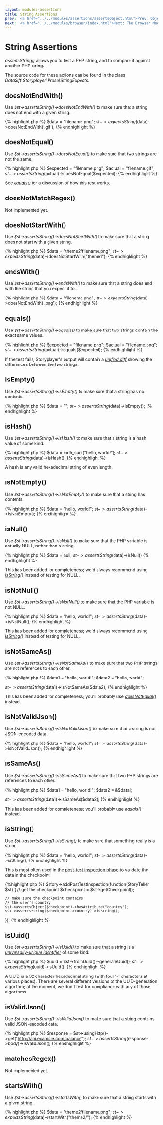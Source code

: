 ```yaml
---
layout: modules-assertions
title: String Assertions
prev: '<a href="../../modules/assertions/assertsObject.html">Prev: Object Assertions</a>'
next: '<a href="../../modules/browser/index.html">Next: The Browser Module</a>'
---
```


# String Assertions

_assertsString()_ allows you to test a PHP string, and to compare it against another PHP string.

The source code for these actions can be found in the class _DataSift\Storyplayer\Prose\StringExpects_.

## doesNotEndWith()

Use _$st->assertsString()->doesNotEndWith()_ to make sure that a string does not end with a given string.

{% highlight php %}
$data = "filename.png";
$st->expectsString($data)->doesNotEndWith('.gif');
{% endhighlight %}

## doesNotEqual()

Use _$st->assertsString()->doesNotEqual()_ to make sure that two strings are not the same.

{% highlight php %}
$expected = "filename.png";
$actual   = "filename.gif";
$st->assertsString($actual)->doesNotEqual($expected);
{% endhighlight %}

See _[equals()](#equals)_ for a discussion of how this test works.

## doesNotMatchRegex()

Not implemented yet.

## doesNotStartWith()

Use _$st->assertsString()->doesNotStartWith()_ to make sure that a string does not start with a given string.

{% highlight php %}
$data = "theme2/filename.png";
$st->expectsString($data)->doesNotStartWith("theme1");
{% endhighlight %}

## endsWith()

Use _$st->assertsString()->endsWith()_ to make sure that a string does end with the string that you expect it to.

{% highlight php %}
$data = "filename.png";
$st->expectsString($data)->doesNotEndWith('.png');
{% endhighlight %}

## equals()

Use _$st->assertsString()->equals()_ to make sure that two strings contain the exact same values.

{% highlight php %}
$expected = "filename.png";
$actual   = "filename.png";
$st->assertsString($actual)->equals($expected);
{% endhighlight %}

If the test fails, Storyplayer's output will contain a _[unified diff](http://en.wikipedia.org/wiki/Diff#Unified_format)_ showing the differences between the two strings.

## isEmpty()

Use _$st->assertsString()->isEmpty()_ to make sure that a string has no contents.

{% highlight php %}
$data = "";
$st->assertsString($data)->isEmpty();
{% endhighlight %}

## isHash()

Use _$st->assertsString()->isHash()_ to make sure that a string is a hash value of some kind.

{% highlight php %}
$data = md5_sum("hello, world!");
$st->assertsString($data)->isHash();
{% endhighlight %}

A hash is any valid hexadecimal string of even length.

## isNotEmpty()

Use _$st->assertsString()->isNotEmpty()_ to make sure that a string has contents.

{% highlight php %}
$data = "hello, world!";
$st->assertsString($data)->isNotEmpty();
{% endhighlight %}

## isNull()

Use _$st->assertsString()->isNull()_ to make sure that the PHP variable is actually NULL, rather than a string.

{% highlight php %}
$data = null;
$st->assertsString($data)->isNull()
{% endhighlight %}

This has been added for completeness; we'd always recommend using _[isString()](#isstring)_ instead of testing for NULL.

## isNotNull()

Use _$st->assertsString()->isNotNull()_ to make sure that the PHP variable is not NULL.

{% highlight php %}
$data = "hello, world!";
$st->assertsString($data)->isNotNull();
{% endhighlight %}

This has been added for completeness; we'd always recommend using _[isString()](#isstring)_ instead of testing for NULL.

## isNotSameAs()

Use _$st->assertsString()->isNotSameAs()_ to make sure that two PHP strings are not references to each other.

{% highlight php %}
$data1 = "hello, world!";
$data2 = "hello, world";

$st->assertsString($data1)->isNotSameAs($data2);
{% endhighlight %}

This has been added for completeness; you'll probably use _[doesNotEqual()](#doesnotequal)_ instead.

## isNotValidJson()

Use _$st->assertsString()->isNotValidJson()_ to make sure that a string is not JSON-encoded data.

{% highlight php %}
$data = "hello, world!";
$st->assertsString($data)->isNotValidJson();
{% endhighlight %}

## isSameAs()

Use _$st->assertsString()->isSameAs()_ to make sure that two PHP strings are references to each other.

{% highlight php %}
$data1 = "hello, world!";
$data2 = &$data1;

$st->assertsString($data1)->isSameAs($data2);
{% endhighlight %}

This has been added for completeness; you'll probably use _[equals()](#equals)_ instead.

## isString()

Use _$st->assertsString()->isString()_ to make sure that something really is a string.

{% highlight php %}
$data = "hello, world!";
$st->assertsString($data)->isString();
{% endhighlight %}

This is most often used in the [post-test inspection phase](../../stories/post-test-inspection.html) to validate the data in the [checkpoint](../../stories/the-checkpoint.html):

{%highlight php %}
$story->addPostTestInspection(function(StoryTeller $st) {
    // get the checkpoint
    $checkpoint = $st->getCheckpoint();

    // make sure the checkpoint contains
    // the user's country
    $st->assertsObject($checkpoint)->hasAttribute("country");
    $st->assertsString($checkpoint->country)->isString();
});
{% endhighlight %}

## isUuid()

Use _$st->assertsString()->isUuid()_ to make sure that a string is a _[universally-unique identifier](http://en.wikipedia.org/wiki/Universally_unique_identifier)_ of some kind:

{% highlight php %}
$uuid = $st->fromUuid()->generateUuid();
$st->expectsString($uuid)->isUuid();
{% endhighlight %}

A UUID is a 32 character hexadecimal string (with four '-' characters at various places).  There are several different versions of the UUID-generation algorithm; at the moment, we don't test for compliance with any of those algorithms.

## isValidJson()

Use _$st->assertsString()->isValidJson()_ to make sure that a string contains valid JSON-encoded data.

{% highlight php %}
$response = $st->usingHttp()->get("http://api.example.com/balance");
$st->assertsString($response->body)->isValidJson();
{% endhighlight %}

## matchesRegex()

Not implemented yet.

## startsWith()

Use _$st->assertsString()->startsWith()_ to make sure that a string starts with a given string.

{% highlight php %}
$data = "theme2/filename.png";
$st->expectsString($data)->startWith("theme2/");
{% endhighlight %}
